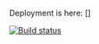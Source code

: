 Deployment is here: []

[![Build status](https://ci.appveyor.com/api/projects/status/jvim54vgr9619g54/branch/master?svg=true)](https://ci.appveyor.com/project/nickupx/ahj-dom-1/branch/master)
